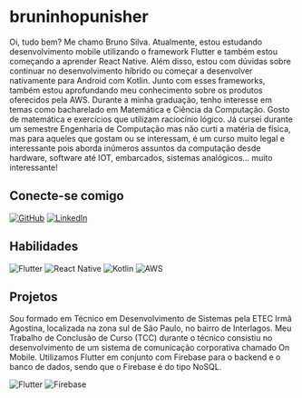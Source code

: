 # bruninhopunisher

Oi, tudo bem? Me chamo Bruno Silva. 
Atualmente, estou estudando desenvolvimento mobile utilizando o framework Flutter e também estou começando a aprender React Native. 
Além disso, estou com dúvidas sobre continuar no desenvolvimento híbrido ou começar a desenvolver nativamente para Android com Kotlin. 
Junto com esses frameworks, também estou aprofundando meu conhecimento sobre os produtos oferecidos pela AWS.
Durante a minha graduação, tenho interesse em temas como bacharelado em Matemática e Ciência da Computação. Gosto de matemática e exercícios que utilizam raciocínio lógico.
Já cursei durante um semestre Engenharia de Computação mas não curti a matéria de física, mas para aqueles que gostam ou se interessam, é um curso muito legal e interessante pois aborda inúmeros assuntos da computação desde hardware, software até IOT, embarcados, sistemas analógicos... muito interessante!

## Conecte-se comigo
[![GitHub](https://img.shields.io/badge/GitHub-ec63a1?style=for-the-badge&logo=github&logoColor=fff)](https://github.com/bruninhopunisher)
[![LinkedIn](https://img.shields.io/badge/linkedin-%230077B5.svg?style=for-the-badge&logo=linkedin&logoColor=white)](https://www.linkedin.com/in/bruninhodev/)

## Habilidades
![Flutter](https://img.shields.io/badge/Flutter-%2302569B.svg?style=for-the-badge&logo=Flutter&logoColor=white)
![React Native](https://img.shields.io/badge/react_native-%2320232a.svg?style=for-the-badge&logo=react&logoColor=%2361DAFB)
![Kotlin](https://img.shields.io/badge/kotlin-%237F52FF.svg?style=for-the-badge&logo=kotlin&logoColor=white)
![AWS](https://img.shields.io/badge/AWS-%23FF9900.svg?style=for-the-badge&logo=amazon-aws&logoColor=white)

## Projetos 
Sou formado em Técnico em Desenvolvimento de Sistemas pela ETEC Irmã Agostina, localizada na zona sul de São Paulo, no bairro de Interlagos.
Meu Trabalho de Conclusão de Curso (TCC) durante o técnico consistiu no desenvolvimento de um sistema de comunicação corporativa chamado On Mobile. Utilizamos Flutter em conjunto com Firebase para o backend e o banco de dados, sendo que o Firebase é do tipo NoSQL.

![Flutter](https://img.shields.io/badge/Flutter-%2302569B.svg?style=for-the-badge&logo=Flutter&logoColor=white)
![Firebase](https://img.shields.io/badge/Firebase-039BE5?style=for-the-badge&logo=Firebase&logoColor=white)